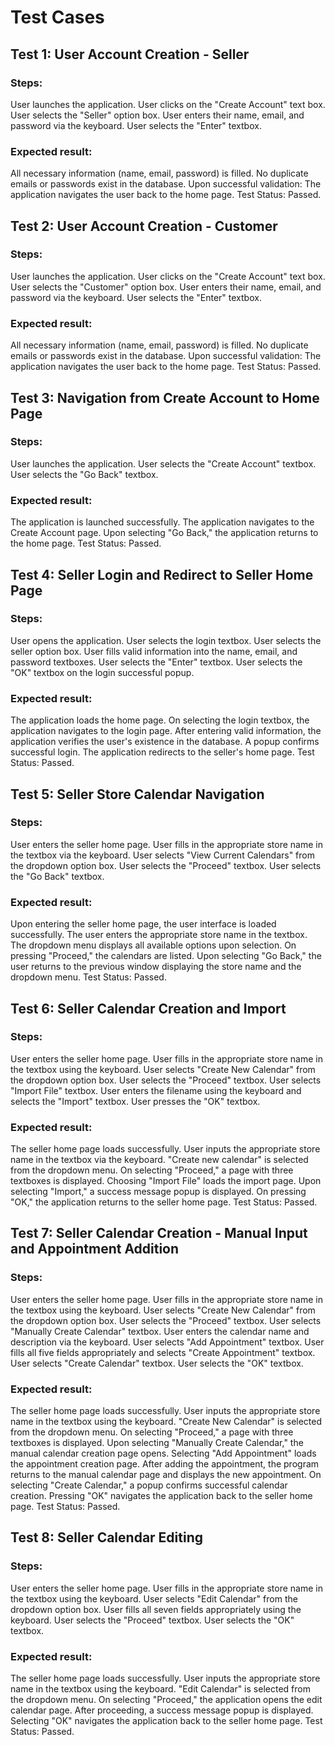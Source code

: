 # Test Cases

## Test 1: User Account Creation - Seller
### Steps:

User launches the application.
User clicks on the "Create Account" text box.
User selects the "Seller" option box.
User enters their name, email, and password via the keyboard.
User selects the "Enter" textbox.
### Expected result:

All necessary information (name, email, password) is filled.
No duplicate emails or passwords exist in the database.
Upon successful validation:
The application navigates the user back to the home page.
Test Status: Passed.

## Test 2: User Account Creation - Customer
### Steps:

User launches the application.
User clicks on the "Create Account" text box.
User selects the "Customer" option box.
User enters their name, email, and password via the keyboard.
User selects the "Enter" textbox.
### Expected result:

All necessary information (name, email, password) is filled.
No duplicate emails or passwords exist in the database.
Upon successful validation:
The application navigates the user back to the home page.
Test Status: Passed.

## Test 3: Navigation from Create Account to Home Page
### Steps:

User launches the application.
User selects the "Create Account" textbox.
User selects the "Go Back" textbox.
### Expected result:

The application is launched successfully.
The application navigates to the Create Account page.
Upon selecting "Go Back," the application returns to the home page.
Test Status: Passed.

## Test 4: Seller Login and Redirect to Seller Home Page
### Steps:

User opens the application.
User selects the login textbox.
User selects the seller option box.
User fills valid information into the name, email, and password textboxes.
User selects the "Enter" textbox.
User selects the "OK" textbox on the login successful popup.
### Expected result:

The application loads the home page.
On selecting the login textbox, the application navigates to the login page.
After entering valid information, the application verifies the user's existence in the database.
A popup confirms successful login.
The application redirects to the seller's home page.
Test Status: Passed.

## Test 5: Seller Store Calendar Navigation
### Steps:

User enters the seller home page.
User fills in the appropriate store name in the textbox via the keyboard.
User selects "View Current Calendars" from the dropdown option box.
User selects the "Proceed" textbox.
User selects the "Go Back" textbox.
### Expected result:

Upon entering the seller home page, the user interface is loaded successfully.
The user enters the appropriate store name in the textbox.
The dropdown menu displays all available options upon selection.
On pressing "Proceed," the calendars are listed.
Upon selecting "Go Back," the user returns to the previous window displaying the store name and the dropdown menu.
Test Status: Passed.

## Test 6: Seller Calendar Creation and Import
### Steps:

User enters the seller home page.
User fills in the appropriate store name in the textbox using the keyboard.
User selects "Create New Calendar" from the dropdown option box.
User selects the "Proceed" textbox.
User selects "Import File" textbox.
User enters the filename using the keyboard and selects the "Import" textbox.
User presses the "OK" textbox.
### Expected result:

The seller home page loads successfully.
User inputs the appropriate store name in the textbox via the keyboard.
"Create new calendar" is selected from the dropdown menu.
On selecting "Proceed," a page with three textboxes is displayed.
Choosing "Import File" loads the import page.
Upon selecting "Import," a success message popup is displayed.
On pressing "OK," the application returns to the seller home page.
Test Status: Passed.


## Test 7: Seller Calendar Creation - Manual Input and Appointment Addition
### Steps:

User enters the seller home page.
User fills in the appropriate store name in the textbox using the keyboard.
User selects "Create New Calendar" from the dropdown option box.
User selects the "Proceed" textbox.
User selects "Manually Create Calendar" textbox.
User enters the calendar name and description via the keyboard.
User selects "Add Appointment" textbox.
User fills all five fields appropriately and selects "Create Appointment" textbox.
User selects "Create Calendar" textbox.
User selects the "OK" textbox.
### Expected result:

The seller home page loads successfully.
User inputs the appropriate store name in the textbox using the keyboard.
"Create New Calendar" is selected from the dropdown menu.
On selecting "Proceed," a page with three textboxes is displayed.
Upon selecting "Manually Create Calendar," the manual calendar creation page opens.
Selecting "Add Appointment" loads the appointment creation page.
After adding the appointment, the program returns to the manual calendar page and displays the new appointment.
On selecting "Create Calendar," a popup confirms successful calendar creation.
Pressing "OK" navigates the application back to the seller home page.
Test Status: Passed.


## Test 8: Seller Calendar Editing
### Steps:

User enters the seller home page.
User fills in the appropriate store name in the textbox using the keyboard.
User selects "Edit Calendar" from the dropdown option box.
User fills all seven fields appropriately using the keyboard.
User selects the "Proceed" textbox.
User selects the "OK" textbox.
### Expected result:

The seller home page loads successfully.
User inputs the appropriate store name in the textbox using the keyboard.
"Edit Calendar" is selected from the dropdown menu.
On selecting "Proceed," the application opens the edit calendar page.
After proceeding, a success message popup is displayed.
Selecting "OK" navigates the application back to the seller home page.
Test Status: Passed.
















